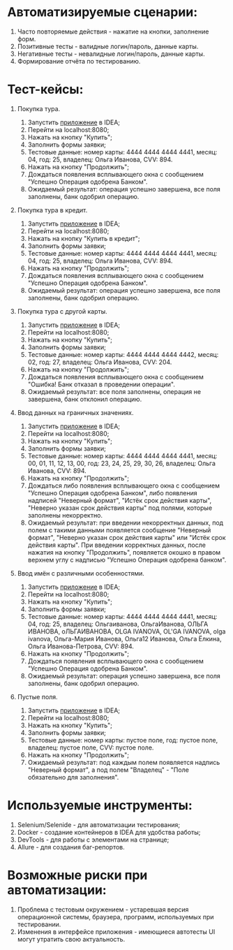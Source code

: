 # Автоматизируемые сценарии:
1. Часто повторяемые действия - нажатие на кнопки, заполнение форм.
2. Позитивные тесты - валидные логин/пароль, данные карты.
3. Негативные тесты - невалидные логин/пароль, данные карты.
4. Формирование отчёта по тестированию.

# Тест-кейсы:
1. Покупка тура.
   1. Запустить [приложение](https://github.com/Kotaviy/Diploma-QA) в IDEA;
   2. Перейти на localhost:8080;
   3. Нажать на кнопку "Купить";
   4. Заполнить формы заявки;
   5. Тестовые данные:  номер карты: 4444 4444 4444 4441,
                        месяц: 04,
                        год: 25,
                        владелец: Ольга Иванова,
                        CVV: 894.
   6. Нажать на кнопку "Продолжить";
   7. Дождаться появления всплывающего окна с сообщением "Успешно Операция одобрена Банком".
   8. Ожидаемый результат: операция успешно завершена, все поля заполнены, банк одобрил операцию.


2. Покупка тура в кредит.
   1. Запустить [приложение](https://github.com/Kotaviy/Diploma-QA) в IDEA;
   2. Перейти на localhost:8080;
   3. Нажать на кнопку "Купить в кредит";
   4. Заполнить формы заявки;
   5. Тестовые данные:  номер карты: 4444 4444 4444 4441,
                        месяц: 04,
                        год: 25,
                        владелец: Ольга Иванова,
                        CVV: 894.
   6. Нажать на кнопку "Продолжить";
   7. Дождаться появления всплывающего окна с сообщением "Успешно Операция одобрена Банком".
   8. Ожидаемый результат: операция успешно завершена, все поля заполнены, банк одобрил операцию.

3. Покупка тура с другой карты.
   1. Запустить [приложение](https://github.com/Kotaviy/Diploma-QA) в IDEA;
   2. Перейти на localhost:8080;
   3. Нажать на кнопку "Купить";
   4. Заполнить формы заявки;
   5. Тестовые данные:  номер карты: 4444 4444 4444 4442,
                        месяц: 02,
                        год: 27,
                        владелец: Ольга Иванова,
                        CVV: 204.
   6. Нажать на кнопку "Продолжить";
   7. Дождаться появления всплывающего окна с сообщением "Ошибка! Банк отказал в проведении операции".
   8. Ожидаемый результат: все поля заполнены, операция не завершена, банк отклонил операцию.

4. Ввод данных на граничных значениях.
   1. Запустить [приложение](https://github.com/Kotaviy/Diploma-QA) в IDEA;
   2. Перейти на localhost:8080;
   3. Нажать на кнопку "Купить";
   4. Заполнить формы заявки;
   5. Тестовые данные: номер карты: 4444 4444 4444 4441,
                       месяц: 00, 01, 11, 12, 13, 00,
                       год: 23, 24, 25, 29, 30, 26,
                       владелец: Ольга Иванова,
                       CVV: 894.
   6. Нажать на кнопку "Продолжить";
   7. Дождаться либо появления всплывающего окна с сообщением "Успешно Операция одобрена Банком", либо появления надписей "Неверный формат", "Истёк срок действия карты", "Неверно указан срок действия карты" под полями, которые заполнены некорректно.
   8. Ожидаемый результат: при введении некорректных данных, под полем с такими данными появляется сообщение "Неверный формат", "Неверно указан срок действия карты" или "Истёк срок действия карты". При введении корректных данных, после нажатия на кнопку "Продолжить", появляется окошко в правом верхнем углу с надписью "Успешно Операция одобрена банком".
   
5. Ввод имён с различными особенностями.
   1. Запустить [приложение](https://github.com/Kotaviy/Diploma-QA) в IDEA;
   2. Перейти на localhost:8080;
   3. Нажать на кнопку "Купить";
   4. Заполнить формы заявки;
   5. Тестовые данные: номер карты: 4444 4444 4444 4441,
                       месяц: 04,
                       год: 25,
                       владелец: Ольгаиванова, ОльгаИванова, ОЛЬГА ИВАНОВА, оЛЬГАИВАНОВА, OLGA IVANOVA, OL'GA IVANOVA, olga ivanova, Ольга-Мария Иванова, Ольга12 Иванова, Ольга Ёлкина, Ольга Иванова-Петрова,
                       CVV: 894.
   6. Нажать на кнопку "Продолжить";
   7. Дождаться появления всплывающего окна с сообщением "Успешно Операция одобрена Банком".
   8. Ожидаемый результат: операция успешно завершена, все поля заполнены, банк одобрил операцию.

6. Пустые поля.
   1. Запустить [приложение](https://github.com/Kotaviy/Diploma-QA) в IDEA;
   2. Перейти на localhost:8080;
   3. Нажать на кнопку "Купить";
   4. Заполнить формы заявки;
   5. Тестовые данные: номер карты: пустое поле,
                       год: пустое поле,
                       владелец: пустое поле,
                       CVV: пустое поле.
   6. Нажать на кнопку "Продолжить";
   7. Ожидаемый результат: под каждым полем появляется надпись "Неверный формат", а под полем "Владелец" - "Поле обязательно для заполнения".

# Используемые инструменты:
1. Selenium/Selenide - для автоматизации тестирования;
2. Docker - создание контейнеров в IDEA для удобства работы;
3. DevTools - для работы с элементами на странице;
4. Allure - для создания баг-репортов.

# Возможные риски при автоматизации:
1. Проблема с тестовым окружением - устаревшая версия операционной системы, браузера, программ, используемых при тестировании.
2. Изменения в интерфейсе приложения - имеющиеся автотесты UI могут утратить свою актуальность.
